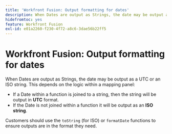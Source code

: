 ```yaml
---
title: 'Workfront Fusion: Output formatting for dates'
description: When Dates are output as Strings, the date may be output as a UTC or an ISO string. This depends on the logic within a mapping panel.
hidefromtoc: yes
feature: Workfront Fusion
exl-id: e01a2260-f230-4f72-a8c6-3dae56b22ff5
---
```

# Workfront Fusion: Output formatting for dates

When Dates are output as Strings, the date may be output as a UTC or an ISO string. This depends on the logic within a mapping panel:

* If a Date within a function is joined to a string, then the string will be output in **UTC** format.
* If the Date is not joined within a function it will be output as an **ISO string**. 

Customers should use the `toString` (for ISO) or `formatDate` functions to ensure outputs are in the format they need.
